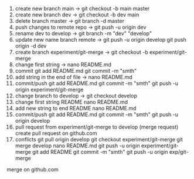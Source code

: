 1. create new branch main ->
git checkout -b main master
2. create new branch dev ->
git checkout -b dev main
3. delete branch master ->
git branch -d master
4. push changes to remote repo ->
git push -u origin dev
5. rename dev to develop ->
git branch -m "dev" "develop"
6. update new name branch remote ->
git push -u origin develop
git push origin -d dev
7. create branch experiment/git-merge ->
git checkout -b experiment/git-merge
8. change first string ->
nano README.md
9. commit
git add README.md
git commit -m "smth"
10. add string in the end of file ->
nano README.md
11. commit/push
git add README.md
git commit -m "smth"
git push -u origin experiment/git-merge
12. change branch to develop ->
git checkout develop
13. change first string README
nano README.md
14. add new string to end README
nano README.md
15. commit/push 
git add README.md
git commit -m "smth"
git push -u origin develop
16. pull request from experiment/git-merge to develop (merge request)
create pull request on github.com
17. conflicts
git pull origin develop
git checkout experiment/git-merge
git merge develop
nano README.md
git push -u origin experiment/git-merge
git add README
git commit -m "smth"
git push -u origin exp/git-merge

merge on github.com 
